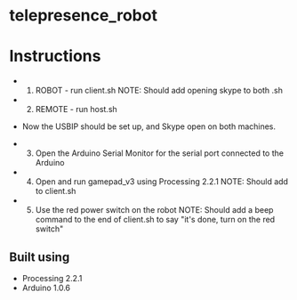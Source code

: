 # telepresence_robot
Instructions
=========
- 1. ROBOT - run client.sh NOTE: Should add opening skype to both .sh
- 2. REMOTE - run host.sh
- Now the USBIP should be set up, and Skype open on both machines.

- 3. Open the Arduino Serial Monitor for the serial port connected to the Arduino
- 4. Open and run gamepad_v3 using Processing 2.2.1 NOTE: Should add to client.sh
- 5. Use the red power switch on the robot NOTE: Should add a beep command to the end of client.sh to say "it's done, turn on the red switch"

Built using
--------
- Processing 2.2.1
- Arduino 1.0.6
